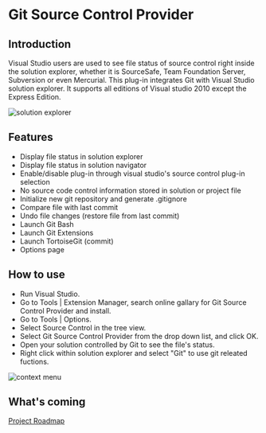 Git Source Control Provider
===========================

Introduction
------------
Visual Studio users are used to see file status of source control right inside the solution explorer, whether it is SourceSafe, Team Foundation Server, Subversion or even Mercurial. This plug-in integrates Git with Visual Studio solution explorer. It supports all editions of Visual studio 2010 except the Express Edition.

![solution explorer](http://gitscc.codeplex.com/Project/Download/FileDownload.aspx?DownloadId=123874)

Features
--------
* Display file status in solution explorer
* Display file status in solution navigator
* Enable/disable plug-in through visual studio's source control plug-in selection
* No source code control information stored in solution or project file
* Initialize new git repository and generate .gitignore 
* Compare file with last commit 
* Undo file changes (restore file from last commit) 
* Launch Git Bash 
* Launch Git Extensions 
* Launch TortoiseGit (commit)
* Options page


How to use
----------
* Run Visual Studio. 
* Go to Tools | Extension Manager, search online gallary for Git Source Control Provider and install. 
* Go to Tools | Options. 
* Select Source Control in the tree view.
* Select Git Source Control Provider from the drop down list, and click OK.
* Open your solution controlled by Git to see the file's status.
* Right click within solution explorer and select "Git" to use git releated fuctions.

![context menu](http://gitscc.codeplex.com/Project/Download/FileDownload.aspx?DownloadId=159024)

What's coming
-----------------
[Project Roadmap](http://gitscc.codeplex.com/wikipage?title=Project%20Roadmap)
